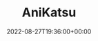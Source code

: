 ---
title: "AniKatsu"
description: "AniKatsu is a anime platform that provides a wide varieties of anime with English Dubbed or Subbed for free and without ads."
lead: "AniKatsu is a anime platform that provides a wide varieties of anime with English Dubbed or Subbed for free and without ads."
date: 2022-08-27T19:36:00+00:00
lastmod: 2022-08-27T19:36:00+00:00
draft: false
images: ["anikatsu.png"]
link: "https://anikatsu.ga"
menu:
  showcase:
    parent: "browse"
weight: 200
toc: false
pinned: false
featured: false
types: ["anime"]
functionalities: ["watch", "search", "browse"]
---